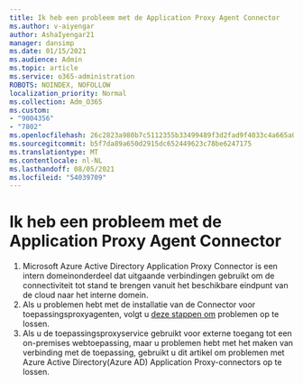 ```yaml
---
title: Ik heb een probleem met de Application Proxy Agent Connector
ms.author: v-aiyengar
author: AshaIyengar21
manager: dansimp
ms.date: 01/15/2021
ms.audience: Admin
ms.topic: article
ms.service: o365-administration
ROBOTS: NOINDEX, NOFOLLOW
localization_priority: Normal
ms.collection: Adm_O365
ms.custom:
- "9004356"
- "7802"
ms.openlocfilehash: 26c2823a980b7c5112355b33499489f3d2fad9f4033c4a665a0e423a80ef85c6
ms.sourcegitcommit: b5f7da89a650d2915dc652449623c78be6247175
ms.translationtype: MT
ms.contentlocale: nl-NL
ms.lasthandoff: 08/05/2021
ms.locfileid: "54039709"
---
```

# <a name="im-having-a-problem-with-the-application-proxy-agent-connector"></a>Ik heb een probleem met de Application Proxy Agent Connector

1. Microsoft Azure Active Directory Application Proxy Connector is een intern domeinonderdeel dat uitgaande verbindingen gebruikt om de connectiviteit tot stand te brengen vanuit het beschikbare eindpunt van de cloud naar het interne domein.
1. Als u problemen hebt met de installatie van de Connector voor toepassingsproxyagenten, volgt u [deze stappen om](https://docs.microsoft.com/azure/active-directory/application-proxy-connector-installation-problem/?WT.mc_id=UI_AAD_Enterprise_Apps_Support_L2_Overview) problemen op te lossen.
1. Als u de toepassingsproxyservice gebruikt voor externe toegang tot een on-premises webtoepassing, maar [](https://docs.microsoft.com/azure/active-directory/manage-apps/application-proxy-debug-connectors) u problemen hebt met het maken van verbinding met de toepassing, gebruikt u dit artikel om problemen met Azure Active Directory(Azure AD) Application Proxy-connectors op te lossen.